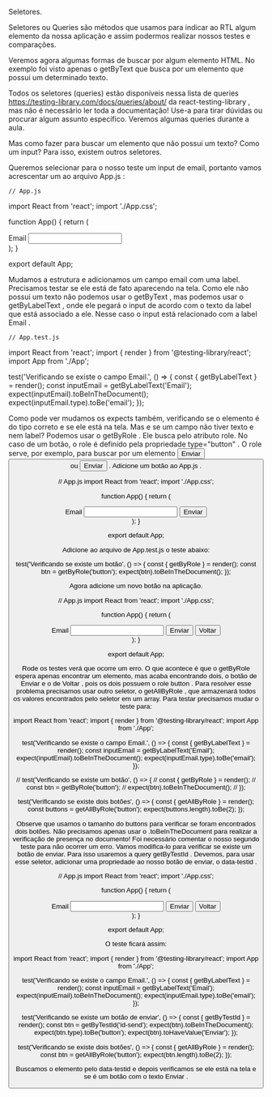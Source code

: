 Seletores.

Seletores ou Queries são métodos que usamos para indicar ao RTL algum elemento da nossa aplicação e assim podermos realizar nossos testes e comparações.

Veremos agora algumas formas de buscar por algum elemento HTML. No exemplo foi visto apenas o getByText que busca por um elemento que possui um determinado texto.

Todos os seletores (queries) estão disponíveis nessa lista de queries  https://testing-library.com/docs/queries/about/ da react-testing-library , mas não é necessário ler toda a documentação! Use-a para tirar dúvidas ou procurar algum assunto específico. Veremos algumas queries durante a aula.

Mas como fazer para buscar um elemento que não possui um texto? Como um input? Para isso, existem outros seletores.

Queremos selecionar para o nosso teste um input de email, portanto vamos acrescentar um ao arquivo App.js :

    // App.js
import React from 'react';
import './App.css';

function App() {
  return (
    <div className="App">
      <label htmlFor="id-email">
        Email
      </label>
      <input id="id-email" type="email" />
    </div>
  );
}

export default App;

Mudamos a estrutura e adicionamos um campo email com uma label. Precisamos testar se ele está de fato aparecendo na tela. Como ele não possui um texto não podemos usar o getByText , mas podemos usar o getByLabelText , onde ele pegará o input de acordo com o texto da label que está associado a ele. Nesse caso o input está relacionado com a label Email .

    // App.test.js
import React from 'react';
import { render } from '@testing-library/react';
import App from './App';

test('Verificando se existe o campo Email.', () => {
  const { getByLabelText } = render(<App />);
  const inputEmail = getByLabelText('Email');
  expect(inputEmail).toBeInTheDocument();
  expect(inputEmail.type).toBe('email');
});

Como pode ver mudamos os expects também, verificando se o elemento é do tipo correto e se ele está na tela.
Mas e se um campo não tiver texto e nem label? Podemos usar o getByRole . Ele busca pelo atributo role. No caso de um botão, o role é definido pela propriedade type="button" . O role serve, por exemplo, para buscar por um elemento <button>Enviar<button/> ou <input type="button" value="Enviar" /> .
Adicione um botão ao App.js .

  // App.js
import React from 'react';
import './App.css';

function App() {
  return (
    <div className="App">
      <label htmlFor="id-email">
        Email
      </label>
      <input id="id-email" type="email" />
      <input id="btn-send" type="button" value="Enviar" />
    </div>
  );
}

export default App;

Adicione ao arquivo de App.test.js o teste abaixo:

test('Verificando se existe um botão', () => {
  const { getByRole } = render(<App />);
  const btn = getByRole('button');
  expect(btn).toBeInTheDocument();
});

Agora adicione um novo botão na aplicação.

  // App.js
import React from 'react';
import './App.css';

function App() {
  return (
    <div className="App">
      <label htmlFor="id-email">
        Email
      </label>
      <input id="id-email" type="email" />
      <input id="btn-send" type="button" value="Enviar" />
      <input id="btn-back" type="button" value="Voltar" />
    </div>
  );
}

export default App;

Rode os testes verá que ocorre um erro. O que acontece é que o getByRole espera apenas encontrar um elemento, mas acaba encontrando dois, o botão de Enviar e o de Voltar , pois os dois possuem o role button . Para resolver esse problema precisamos usar outro seletor, o getAllByRole , que armazenará todos os valores encontrados pelo seletor em um array. Para testar precisamos mudar o teste para:

import React from 'react';
import { render } from '@testing-library/react';
import App from './App';

test('Verificando se existe o campo Email.', () => {
  const { getByLabelText } = render(<App />);
  const inputEmail = getByLabelText('Email');
  expect(inputEmail).toBeInTheDocument();
  expect(inputEmail.type).toBe('email');
});

// test('Verificando se existe um botão', () => {
//   const { getByRole } = render(<App />);
//   const btn = getByRole('button');
//   expect(btn).toBeInTheDocument();
// });

test('Verificando se existe dois botões', () => {
  const { getAllByRole } = render(<App />);
  const buttons = getAllByRole('button');
  expect(buttons.length).toBe(2);
});

Observe que usamos o tamanho do buttons para verificar se foram encontrados dois botões. Não precisamos apenas usar o .toBeInTheDocument para realizar a verificação de presença no documento!
Foi necessário comentar o nosso segundo teste para não ocorrer um erro. Vamos modifica-lo para verificar se existe um botão de enviar. Para isso usaremos a query getByTestId . Devemos, para usar esse seletor, adicionar uma propriedade ao nosso botão de enviar, o data-testid .


  // App.js
import React from 'react';
import './App.css';

function App() {
  return (
    <div className="App">
      <label htmlFor="id-email">
        Email
      </label>
      <input id="id-email" type="email" />
      <input id="btn-send" type="button" data-testid="id-send" value="Enviar" />
      <input id="btn-back" type="button" value="Voltar" />
    </div>
  );
}

export default App;

O teste ficará assim:

import React from 'react';
import { render } from '@testing-library/react';
import App from './App';

test('Verificando se existe o campo Email.', () => {
  const { getByLabelText } = render(<App />);
  const inputEmail = getByLabelText('Email');
  expect(inputEmail).toBeInTheDocument();
  expect(inputEmail.type).toBe('email');
});

test('Verificando se existe um botão de enviar', () => {
  const { getByTestId } = render(<App />);
  const btn = getByTestId('id-send');
  expect(btn).toBeInTheDocument();
  expect(btn.type).toBe('button');
  expect(btn).toHaveValue('Enviar');
});

test('Verificando se existe dois botões', () => {
  const { getAllByRole } = render(<App />);
  const btn = getAllByRole('button');
  expect(btn.length).toBe(2);
});

Buscamos o elemento pelo data-testid e depois verificamos se ele está na tela e se é um botão com o texto Enviar .

